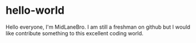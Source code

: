 # hello-world

Hello everyone, I'm MidLaneBro.
I am still a freshman on github but I would like contribute something to this excellent coding world.
